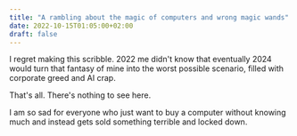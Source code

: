 ```yaml
---
title: "A rambling about the magic of computers and wrong magic wands"
date: 2022-10-15T01:05:00+02:00
draft: false
---
```


I regret making this scribble. 2022 me didn't know that eventually 2024 would turn that fantasy of mine into the worst possible scenario, filled with corporate greed and AI crap.

That's all. There's nothing to see here.

I am so sad for everyone who just want to buy a computer without knowing much and instead gets sold something terrible and locked down.